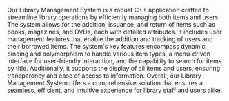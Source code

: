  Our Library Management System is a robust C++ application crafted to streamline
 library operations by efficiently managing both items and users. The system allows
 for the addition, issuance, and return of items such as books, magazines, and DVDs,
 each with detailed attributes. It includes user management features that enable the
 addition and tracking of users and their borrowed items. The system's key features
 encompass dynamic binding and polymorphism to handle various item types, a
 menu-driven interface for user-friendly interaction, and the capability to search for
 items by title. Additionally, it supports the display of all items and users, ensuring
 transparency and ease of access to information. Overall, our Library Management
 System offers a comprehensive solution that ensures a seamless, efficient, and
 intuitive experience for library staff and users alike.
